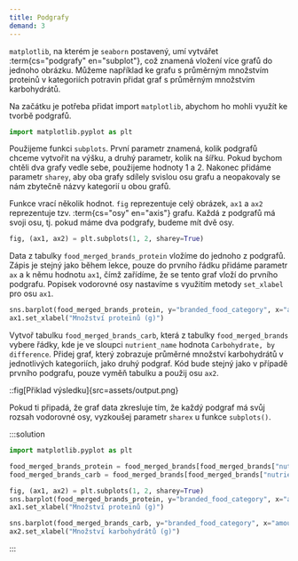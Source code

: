 ```yaml
---
title: Podgrafy
demand: 3
---
```


`matplotlib`, na kterém je `seaborn` postavený, umí vytvářet :term{cs="podgrafy" en="subplot"}, což znamená vložení více grafů do jednoho obrázku. Můžeme například ke grafu s průměrným množstvím proteinů v kategoriích potravin přidat graf s průměrným množstvím karbohydrátů.

Na začátku je potřeba přidat import `matplotlib`, abychom ho mohli využít ke tvorbě podgrafů.

```py
import matplotlib.pyplot as plt
```

Použijeme funkci `subplots`. První parametr znamená, kolik podgrafů chceme vytvořit na výšku, a druhý parametr, kolik na šířku. Pokud bychom chtěli dva grafy vedle sebe, použijeme hodnoty 1 a 2. Nakonec přidáme parametr `sharey`, aby oba grafy sdílely svislou osu grafu a neopakovaly se nám zbytečně názvy kategorií u obou grafů.

Funkce vrací několik hodnot. `fig` reprezentuje celý obrázek, `ax1` a `ax2` reprezentuje tzv. :term{cs="osy" en="axis"} grafu. Každá z podgrafů má svoji osu, tj. pokud máme dva podgrafy, budeme mít dvě osy.

```py
fig, (ax1, ax2) = plt.subplots(1, 2, sharey=True)
```

Data z tabulky `food_merged_brands_protein` vložíme do jednoho z podgrafů. Zápis je stejný jako během lekce, pouze do prvního řádku přidáme parametr `ax` a k němu hodnotu `ax1`, čímž zařídíme, že se tento graf vloží do prvního podgrafu. Popisek vodorovné osy nastavíme s využitím metody `set_xlabel` pro osu `ax1`.

```py
sns.barplot(food_merged_brands_protein, y="branded_food_category", x="amount", ax=ax1)
ax1.set_xlabel("Množství proteinů (g)")
```

Vytvoř tabulku `food_merged_brands_carb`, která z tabulky `food_merged_brands` vybere řádky, kde je ve sloupci `nutrient_name` hodnota `Carbohydrate, by difference`. Přidej graf, který zobrazuje průměrné množství karbohydrátů v jednotlivých kategoriích, jako druhý podgraf. Kód bude stejný jako v případě prvního podgrafu, pouze vyměň tabulku a použij osu `ax2`.

::fig[Přiklad výsledku]{src=assets/output.png}

Pokud ti připadá, že graf data zkresluje tím, že každý podgraf má svůj rozsah vodorovné osy, vyzkoušej parametr `sharex` u funkce `subplots()`.

:::solution

```py
import matplotlib.pyplot as plt

food_merged_brands_protein = food_merged_brands[food_merged_brands["nutrient_name"] == "Protein"]
food_merged_brands_carb = food_merged_brands[food_merged_brands["nutrient_name"] == "Carbohydrate, by difference"]

fig, (ax1, ax2) = plt.subplots(1, 2, sharey=True)
sns.barplot(food_merged_brands_protein, y="branded_food_category", x="amount", ax=ax1)
ax1.set_xlabel("Množství proteinů (g)")

sns.barplot(food_merged_brands_carb, y="branded_food_category", x="amount", ax=ax2)
ax2.set_xlabel("Množství karbohydrátů (g)")
```
:::

